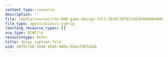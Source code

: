 ```yaml
---
content_type: resource
description: ''
file: /media/courses/cms-608-game-design-fall-2010/30f917e8104666db498e9daefd63a3ab_68566.srt
file_type: application/x-subrip
learning_resource_types: []
ocw_type: OCWFile
resourcetype: Other
title: 3play caption file
uid: 30f917e8-1046-66db-498e-9daefd63a3ab
---
```


